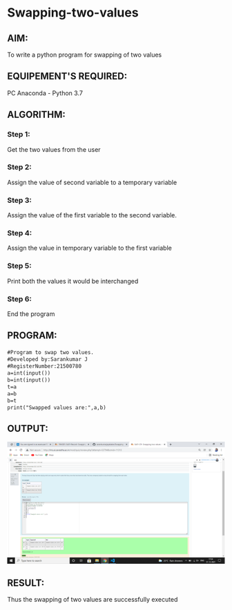 # Swapping-two-values
## AIM:
To write a python program for swapping of two values
## EQUIPEMENT'S REQUIRED: 
PC
Anaconda - Python 3.7
## ALGORITHM: 
### Step 1:
Get the two values from the user
### Step 2: 
Assign the value of second variable to a temporary variable 
### Step 3: 
Assign the value of the first variable to the second variable.
### Step 4:  
Assign the value in temporary variable to the first variable
### Step 5: 
Print both the values it would be interchanged
### Step 6: 
End the program
## PROGRAM:
```
#Program to swap two values.
#Developed by:Sarankumar J
#RegisterNumber:21500780
a=int(input())
b=int(input())
t=a
a=b
b=t
print("Swapped values are:",a,b)

```
## OUTPUT:

![output](./output.png)



## RESULT:
Thus the swapping of two values are successfully executed



